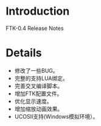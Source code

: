 # Introduction #

FTK-0.4 Release Notes

# Details #

  * 修改了一些BUG。
  * 完整的支持LUA绑定。
  * 完善交叉编译脚本。
  * 增加FTK配置文件。
  * 优化显示速度。
  * 增加缩放动画效果。
  * UCOSII支持(Windows模拟环境）。